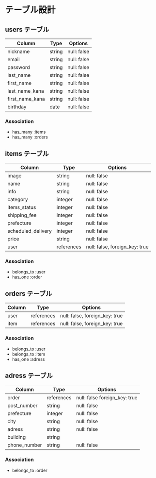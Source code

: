 # テーブル設計

## users テーブル

| Column           | Type   | Options     |
| --------         | ------ | ----------- |
| nickname         | string | null: false |
| email            | string | null: false |
| password         | string | null: false |
| last_name        | string | null: false |
| first_name       | string | null: false |
| last_name_kana   | string | null: false |
| first_name_kana  | string | null: false |
| birthday         | date   | null: false |


### Association
- has_many :items
- has_many :orders


## items テーブル

| Column              | Type        | Options                        |
| ------              | ------      | ------------------------------ |
| image               | string      | null: false                    |
| name                | string      | null: false                    |
| info                | string      | null: false                    |
| category            | integer     | null: false                    |
| items_status        | integer     | null: false                    |
| shipping_fee        | integer     | null: false                    |
| prefecture          | integer     | null: false                    |
| scheduled_delivery  | integer     | null: false                    |
| price               | string      | null: false                    |
| user                | references  | null: false, foreign_key: true |


### Association

- belongs_to :user
- has_one :order

## orders テーブル

| Column       | Type       | Options                        |
| ----------   | ---------- | ------------------------------ |
| user         | references | null: false, foreign_key: true 
| item         | references | null: false, foreign_key: true |

### Association

- belongs_to :user
- belongs_to :item
- has_one :adress


## adress テーブル

| Column         | Type       | Options                        |
| -------        | ---------- | ------------------------------ |
| order          | references | null: false  foreign_key: true |
| post_number    | string     | null: false                    |
| prefecture     | integer    | null: false                    |
| city           | string     | null: false                    |
| adress         | string     | null: false                    |
| building       | string     |                                |
| phone_number   | string     | null: false                    |


### Association
- belongs_to :order